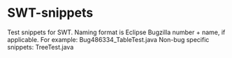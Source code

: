 # SWT-snippets
Test snippets for SWT. Naming format is Eclipse Bugzilla number + name, if applicable.
For example: Bug486334_TableTest.java
Non-bug specific snippets: TreeTest.java
